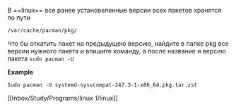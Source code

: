 В ==linux== все ранее установеленные версии всех пакетов хранятся по пути

`/var/cache/pacman/pkg/`

Что бы откатить пакет на предыдущею версию, найдите в папке pkg все версии нужного пакета и впишите команду, а после название и версию пакета
`sudo pacman -U`

**Example**

`Sudo pacman -U systemd-sysvcompat-247.3-1-x86_64.pkg.tar.zst`

[[Inbox/Study/Programs/linux 1/linux]]